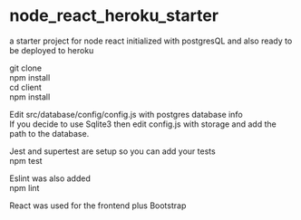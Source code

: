 # node_react_heroku_starter
a starter project for node react initialized with postgresQL and also ready to be deployed to heroku 

git clone<br/>
npm install<br/>
cd client<br/>
npm install<br/>

Edit src/database/config/config.js with postgres database info<br />
If you decide to use Sqlite3 then edit config.js with storage and add the path to the database.<br />

Jest and supertest are setup so you can add your tests<br />
npm test

Eslint was also added<br />
npm lint

React was used for the frontend plus Bootstrap
